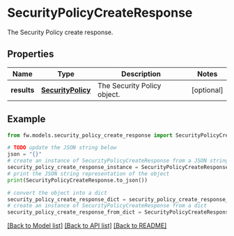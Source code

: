 # SecurityPolicyCreateResponse

The Security Policy create response.

## Properties

Name | Type | Description | Notes
------------ | ------------- | ------------- | -------------
**results** | [**SecurityPolicy**](SecurityPolicy.md) | The Security Policy object. | [optional] 

## Example

```python
from fw.models.security_policy_create_response import SecurityPolicyCreateResponse

# TODO update the JSON string below
json = "{}"
# create an instance of SecurityPolicyCreateResponse from a JSON string
security_policy_create_response_instance = SecurityPolicyCreateResponse.from_json(json)
# print the JSON string representation of the object
print(SecurityPolicyCreateResponse.to_json())

# convert the object into a dict
security_policy_create_response_dict = security_policy_create_response_instance.to_dict()
# create an instance of SecurityPolicyCreateResponse from a dict
security_policy_create_response_from_dict = SecurityPolicyCreateResponse.from_dict(security_policy_create_response_dict)
```
[[Back to Model list]](../README.md#documentation-for-models) [[Back to API list]](../README.md#documentation-for-api-endpoints) [[Back to README]](../README.md)


